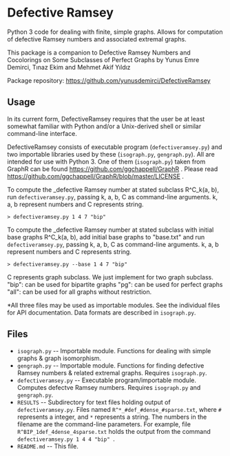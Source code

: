 Defective Ramsey
======

Python 3 code for dealing with finite, simple graphs. Allows for
computation of defective Ramsey numbers and associated extremal
graphs.

This package is a companion to Defective Ramsey Numbers and Cocolorings on Some
Subclasses of Perfect Graphs by Yunus Emre Demirci, Tınaz Ekim and Mehmet Akif Yıldız

Package repository: https://github.com/yunusdemirci/DefectiveRamsey

Usage
-----

In its current form, DefectiveRamsey requires that the user be at least somewhat
familiar with Python and/or a Unix-derived shell or similar command-line
interface.

DefectiveRamsey consists of executable program (`defectiveramsey.py`) and two importable libraries used by these (`isograph.py`, `gengraph.py`). All are intended for use with Python 3. One of them (`isograph.py`) taken from GraphR can be found https://github.com/ggchappell/GraphR . Please read https://github.com/ggchappell/GraphR/blob/master/LICENSE .

To compute the _defective Ramsey number at stated subclass R^C_k(a, b), run `defectiveramsey.py`, passing k, a, b, C as command-line arguments. k, a, b represent numbers and C represents string.

    > defectiveramsey.py 1 4 7 "bip"

To compute the _defective Ramsey number at stated subclass with initial base graphs R^C_k(a, b), add initial base graphs to "base.txt" and run `defectiveramsey.py`, passing k, a, b, C as command-line arguments. k, a, b represent numbers and C represents string.

    > defectiveramsey.py --base 1 4 7 "bip"

C represents graph subclass. We just implement for two graph subclass.
"bip": can be used for bipartite graphs
"pg": can be used for perfect graphs
"all": can be used for all graphs without restriction. 


*All three files may be used as importable modules. See the individual
files for API documentation. Data formats are described in
`isograph.py`.

Files
-----

* `isograph.py` -- Importable module. Functions for dealing with simple
  graphs & graph isomorphism.
* `gengraph.py` -- Importable module. Functions for finding defective
  Ramsey numbers & related extremal graphs. Requires `isograph.py`.
* `defectiveramsey.py` -- Executable program/importable module. Computes
  defectve Ramsey numbers. Requires `isograph.py` and `gengraph.py`.
* `RESULTS` -- Subdirectory for text files holding output of
  `defectiveramsey.py`. Files named `R^*_#def_#dense_#sparse.txt`,
  where `#` represents a integer, and `*` represents a string. The
  numbers in the filename are the command-line parameters. For example,
  file `R^BIP_1def_4dense_4sparse.txt` holds the output from the command
  `defectiveramsey.py 1 4 4 "bip" `.
* `README.md` -- This file.